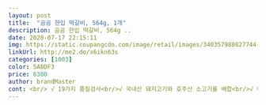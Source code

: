 ```yaml
---
layout: post 
title:  "곰곰 한입 떡갈비, 564g, 1개" 
description: 곰곰 한입 떡갈비, 564g ..
date: 2020-07-17 22:15:11 
img: https://static.coupangcdn.com/image/retail/images/340357980827744-48b34a45-2802-47bc-a9fd-19f7389d669d.jpg 
linkUrl: http://me2.do/x6ikn63s 
categories: [1003] 
color: 5A8DF3 
price: 6380 
author: brandMaster 
cont: <br/> √ 19가지 품질검사<br/>√ 국내산 돼지고기와 호주산 소고기를 배합<br/>√ 나트륨 480 mg / 24 %<br/>√ 단백질 16 g / 29 %<br/>√ 당류 6 g / 6 %<br/>√ 부드럽고 쫀득한 식감<br/>√ 은은한 불맛과 진한 양념숙성<br/>√ 인전관리 인증체계 (HACCP) 준수<br/>√ 지방 13 g / 24%<br/>√ 총 내용량 1 kg / 100 g 당 220 ㎉<br/>√ 콜레스테롤 50 mg / 17%<br/>√ 탄수화물 9 g / 3%<br/>√ 트랜스지방 0 g / 0 %<br/>√ 포화지방 4.<br/>7 g / 31 %<br/>◆ 구매이유<br/> 
---
```

 